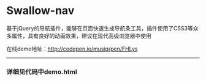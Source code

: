 Swallow-nav
===========

基于jQuery的导航插件，能够在页面快速生成导航条工具，插件使用了CSS3等众多属性，具有良好的动画效果，建议在现代高级浏览器中使用

在线demo地址：<http://codepen.io/musiq/pen/FHLys>

---------------------------------------

### 详细见代码中demo.html
